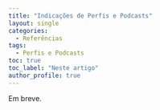 ```yaml
---
title: "Indicações de Perfis e Podcasts"
layout: single
categories:
  - Referências
tags:
  - Perfis e Podcasts
toc: true
toc_label: "Neste artigo"
author_profile: true
---
```

Em breve.